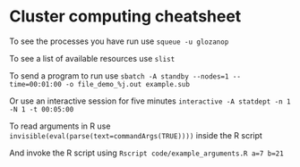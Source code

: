 # Cluster computing cheatsheet

To see the processes you have run use
`squeue -u glozanop`

To see a list of available resources use 
`slist`

To send a program to run use
`sbatch -A standby --nodes=1 --time=00:01:00 -o file_demo_%j.out example.sub`

Or use an interactive session for five minutes
`interactive -A statdept -n 1 -N 1 -t 00:05:00`

To read arguments in R use 
`invisible(eval(parse(text=commandArgs(TRUE))))` 
inside the R script

And invoke the R script using 
`Rscript code/example_arguments.R a=7 b=21` 
